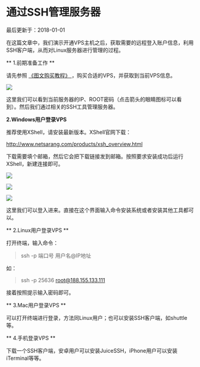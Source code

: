 #  通过SSH管理服务器

最后更新于：2018-01-01

在这篇文章中，我们演示开通VPS主机之后，获取需要的远程登入账户信息，利用SSH客户端，从而对Linux服务器进行管理的过程。

** 1.前期准备工作  **

请先参照 [ 《图文购买教程》 ](http://t.cn/EfJu0VX) ，购买合适的VPS，并获取到当前VPS信息。

![](https://www.vultrgo.com/wp-content/uploads/2017/12/vultr_ssh_1.jpg)

这里我们可以看到当前服务器的IP、ROOT密码（点击箭头的眼睛图标可以看到）。然后我们通过相关的SSH工具管理服务器。

**2.Windows用户登录VPS**

推荐使用XShell，请安装最新版本。XShell官网下载：

http://www.netsarang.com/products/xsh_overview.html

下载需要填个邮箱，然后它会把下载链接发到邮箱。按照要求安装成功后运行XShell，新建连接即可。

![](https://www.vultrgo.com/wp-content/uploads/2017/12/vultr_ssh_2.jpg)

![](https://www.vultrgo.com/wp-content/uploads/2017/12/vultr_ssh_3.jpg)

![](https://www.vultrgo.com/wp-content/uploads/2017/12/vultr_ssh_4.jpg)

这里我们可以登入进来。直接在这个界面输入命令安装系统或者安装其他工具都可以。

** 2.Linux用户登录VPS  **

打开终端，输入命令：

> ssh -p 端口号 用户名@IP地址

如：

> ssh -p 25636 root@188.155.133.111

接着按照提示输入密码即可。

** 3.Mac用户登录VPS  **

可以打开终端进行登录，方法同Linux用户；也可以安装SSH客户端，如shuttle等。

** 4.手机登录VPS  **

下载一个SSH客户端，安卓用户可以安装JuiceSSH，iPhone用户可以安装iTerminal等等。

